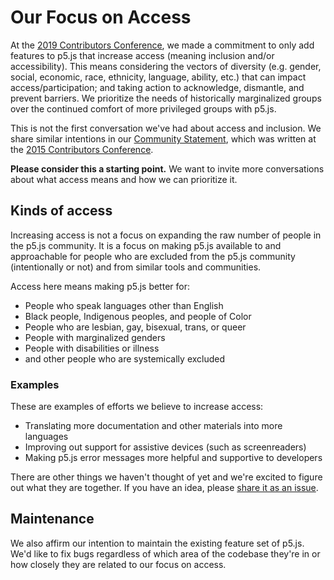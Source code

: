 # Our Focus on Access

At the [2019 Contributors Conference](https://p5js.org/community/contributors-conference-2019.html), we made a commitment to only add features to p5.js that increase access (meaning inclusion and/or accessibility). This means considering the vectors of diversity (e.g. gender, social, economic, race, ethnicity, language, ability, etc.) that can impact access/participation; and taking action to acknowledge, dismantle, and prevent barriers. We prioritize the needs of historically marginalized groups over the continued comfort of more privileged groups with p5.js.

This is not the first conversation we've had about access and inclusion. We share similar intentions in our [Community Statement](../CODE_OF_CONDUCT.md), which was written at the [2015 Contributors Conference](https://p5js.org/community/contributors-conference-2015.html).

**Please consider this a starting point.** We want to invite more conversations about what access means and how we can prioritize it.

## Kinds of access

Increasing access is not a focus on expanding the raw number of people in the p5.js community. It is a focus on making p5.js available to and approachable for people who are excluded from the p5.js community (intentionally or not) and from similar tools and communities.

Access here means making p5.js better for:

- People who speak languages other than English
- Black people, Indigenous peoples, and people of Color
- People who are lesbian, gay, bisexual, trans, or queer
- People with marginalized genders
- People with disabilities or illness
- and other people who are systemically excluded

### Examples

These are examples of efforts we believe to increase access:

- Translating more documentation and other materials into more languages
- Improving out support for assistive devices (such as screenreaders)
- Making p5.js error messages more helpful and supportive to developers

There are other things we haven't thought of yet and we're excited to figure out what they are together. If you have an idea, please [share it as an issue](https://github.com/processing/p5.js/issues/new/choose).

## Maintenance

We also affirm our intention to maintain the existing feature set of p5.js. We'd like to fix bugs regardless of which area of the codebase they're in or how closely they are related to our focus on access.
